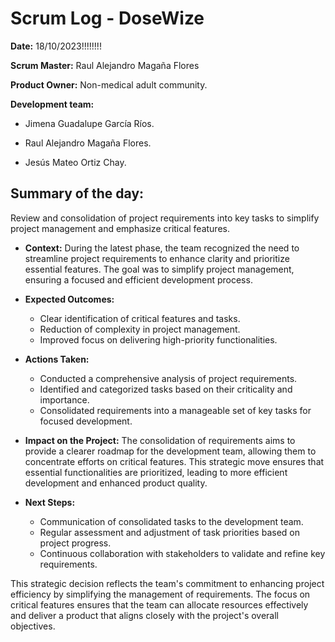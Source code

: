 # Scrum Log - DoseWize

**Date:** 18/10/2023!!!!!!!!

**Scrum Master:** Raul Alejandro Magaña Flores

**Product Owner:** Non-medical adult community.

  

**Development team:**

- Jimena Guadalupe García Ríos.

- Raul Alejandro Magaña Flores.

- Jesús Mateo Ortiz Chay.

## Summary of the day:
  Review and consolidation of project requirements into key tasks to simplify project management and emphasize critical features.

- **Context:**
  During the latest phase, the team recognized the need to streamline project requirements to enhance clarity and prioritize essential features. The goal was to simplify project management, ensuring a focused and efficient development process.

- **Expected Outcomes:**
  - Clear identification of critical features and tasks.
  - Reduction of complexity in project management.
  - Improved focus on delivering high-priority functionalities.

- **Actions Taken:**
  - Conducted a comprehensive analysis of project requirements.
  - Identified and categorized tasks based on their criticality and importance.
  - Consolidated requirements into a manageable set of key tasks for focused development.

- **Impact on the Project:**
  The consolidation of requirements aims to provide a clearer roadmap for the development team, allowing them to concentrate efforts on critical features. This strategic move ensures that essential functionalities are prioritized, leading to more efficient development and enhanced product quality.

- **Next Steps:**
  - Communication of consolidated tasks to the development team.
  - Regular assessment and adjustment of task priorities based on project progress.
  - Continuous collaboration with stakeholders to validate and refine key requirements.

This strategic decision reflects the team's commitment to enhancing project efficiency by simplifying the management of requirements. The focus on critical features ensures that the team can allocate resources effectively and deliver a product that aligns closely with the project's overall objectives.